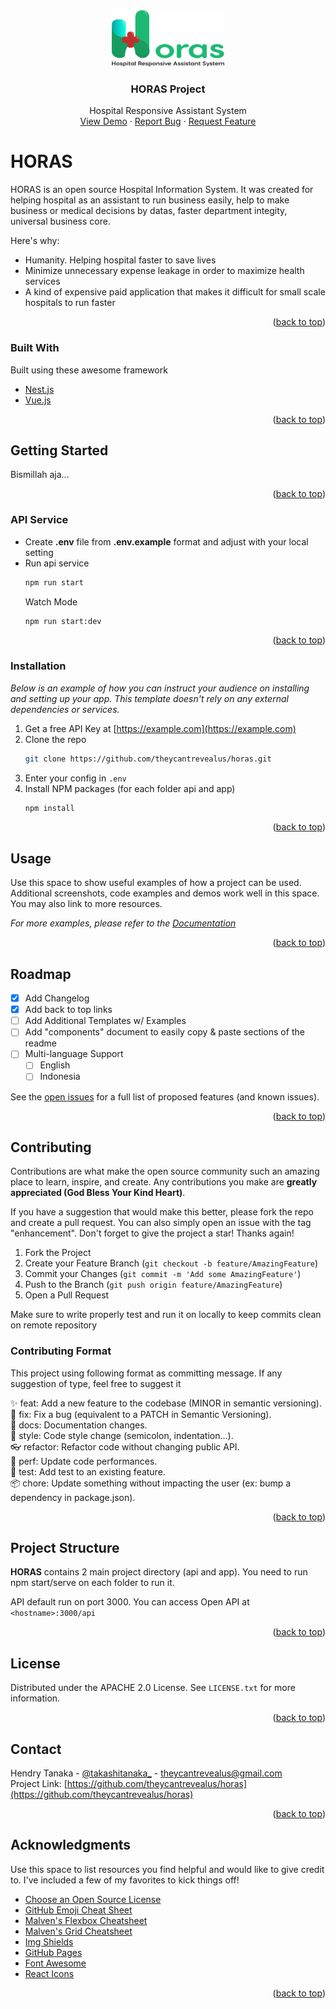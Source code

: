 <div align="center">
  <img src="https://raw.githubusercontent.com/theycantrevealus/horas/main/horas.png" width="180" />
  <h3 align="center">HORAS Project</h3>
  <p align="center">
    Hospital Responsive Assistant System
    <br />
    <a href="#">View Demo</a>
    ·
    <a href="https://github.com/theycantrevealus/horas/issues">Report Bug</a>
    ·
    <a href="https://github.com/theycantrevealus/horas/issues">Request Feature</a>
  </p>
</div>

# HORAS
HORAS is an open source Hospital Information System. It was created for helping hospital as an assistant to run business easily, help to make business or medical decisions by datas, faster department integity, universal business core.

Here's why:

- Humanity. Helping hospital faster to save lives
- Minimize unnecessary expense leakage in order to maximize health services
- A kind of expensive paid application that makes it difficult for small scale hospitals to run faster

<p align="right">(<a href="#top">back to top</a>)</p>

### Built With

Built using these awesome framework

- [Nest.js](https://nestjs.com/)
- [Vue.js](https://vuejs.org/)

<p align="right">(<a href="#top">back to top</a>)</p>

<!-- GETTING STARTED -->

## Getting Started

Bismillah aja...

<p align="right">(<a href="#top">back to top</a>)</p>

### API Service

- Create <b>.env</b> file from <b>.env.example</b> format and adjust with your local setting
- Run api service
  ```sh
  npm run start
  ```
  Watch Mode
  ```sh
  npm run start:dev
  ```
  <p align="right">(<a href="#top">back to top</a>)</p>

### Installation

_Below is an example of how you can instruct your audience on installing and setting up your app. This template doesn't rely on any external dependencies or services._

1. Get a free API Key at [https://example.com](https://example.com)
2. Clone the repo
   ```sh
   git clone https://github.com/theycantrevealus/horas.git
   ```
3. Enter your config in `.env`
4. Install NPM packages (for each folder api and app)
   ```sh
   npm install
   ```

<p align="right">(<a href="#top">back to top</a>)</p>

<!-- USAGE EXAMPLES -->

## Usage

Use this space to show useful examples of how a project can be used. Additional screenshots, code examples and demos work well in this space. You may also link to more resources.

_For more examples, please refer to the [Documentation](https://example.com)_

<p align="right">(<a href="#top">back to top</a>)</p>

<!-- ROADMAP -->

## Roadmap

- [x] Add Changelog
- [x] Add back to top links
- [ ] Add Additional Templates w/ Examples
- [ ] Add "components" document to easily copy & paste sections of the readme
- [ ] Multi-language Support
    - [ ] English
    - [ ] Indonesia

See the [open issues](https://github.com/theycantrevealus/horas/issues) for a full list of proposed features (and known issues).

<p align="right">(<a href="#top">back to top</a>)</p>

<!-- CONTRIBUTING -->

## Contributing

Contributions are what make the open source community such an amazing place to learn, inspire, and create. Any contributions you make are **greatly appreciated (God Bless Your Kind Heart)**.

If you have a suggestion that would make this better, please fork the repo and create a pull request. You can also simply open an issue with the tag "enhancement".
Don't forget to give the project a star! Thanks again!

1. Fork the Project
2. Create your Feature Branch (`git checkout -b feature/AmazingFeature`)
3. Commit your Changes (`git commit -m 'Add some AmazingFeature'`)
4. Push to the Branch (`git push origin feature/AmazingFeature`)
5. Open a Pull Request

Make sure to write properly test and run it on locally to keep commits clean on remote repository

### Contributing Format

This project using following format as committing message. If any suggestion of type, feel free to suggest it

✨ feat: Add a new feature to the codebase (MINOR in semantic versioning).<br />
🔧 fix: Fix a bug (equivalent to a PATCH in Semantic Versioning).<br />
📑 docs: Documentation changes.<br />
👑 style: Code style change (semicolon, indentation...).<br />
👓 refactor: Refactor code without changing public API.<br />
🚀 perf: Update code performances.<br />
🔎 test: Add test to an existing feature.<br />
📦 chore: Update something without impacting the user (ex: bump a dependency in package.json).<br />

<p align="right">(<a href="#top">back to top</a>)</p>

<!-- STRUCTURE -->

## Project Structure

<b>HORAS</b> contains 2 main project directory (api and app). You need to run npm start/serve on each folder to run it.

API default run on port 3000. You can access Open API at `<hostname>:3000/api`

<p align="right">(<a href="#top">back to top</a>)</p>

<!-- LICENSE -->

## License
Distributed under the APACHE 2.0 License. See `LICENSE.txt` for more information.
<p align="right">(<a href="#top">back to top</a>)</p>

<!-- CONTACT -->
## Contact

Hendry Tanaka - [@takashitanaka\_](https://twitter.com/takashitanaka_) - theycantrevealus@gmail.com <br />
Project Link: [https://github.com/theycantrevealus/horas](https://github.com/theycantrevealus/horas)

<p align="right">(<a href="#top">back to top</a>)</p>

<!-- ACKNOWLEDGMENTS -->

## Acknowledgments

Use this space to list resources you find helpful and would like to give credit to. I've included a few of my favorites to kick things off!

- [Choose an Open Source License](https://choosealicense.com)
- [GitHub Emoji Cheat Sheet](https://www.webpagefx.com/tools/emoji-cheat-sheet)
- [Malven's Flexbox Cheatsheet](https://flexbox.malven.co/)
- [Malven's Grid Cheatsheet](https://grid.malven.co/)
- [Img Shields](https://shields.io)
- [GitHub Pages](https://pages.github.com)
- [Font Awesome](https://fontawesome.com)
- [React Icons](https://react-icons.github.io/react-icons/search)

<p align="right">(<a href="#top">back to top</a>)</p>

<!-- MARKDOWN LINKS & IMAGES -->
